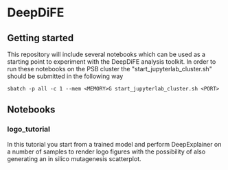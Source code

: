 # DeepDiFE

## Getting started
This repository will include several notebooks which can be used as a starting point to experiment with the DeepDiFE analysis toolkit.
In order to run these notebooks on the PSB cluster the "start_jupyterlab_cluster.sh" should be submitted in the following way
```
sbatch -p all -c 1 --mem <MEMORY>G start_jupyterlab_cluster.sh <PORT>
```

## Notebooks
### logo_tutorial
In this tutorial you start from a trained model and perform DeepExplainer on a number of samples to render logo figures with the possibility of also generating an in silico mutagenesis scatterplot.